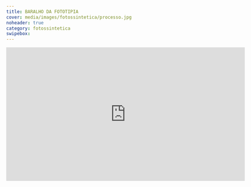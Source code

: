 ```yaml
---
title: BARALHO DA FOTOTIPIA
cover: media/images/fotossintetica/processo.jpg
noheader: true
category: fotossintetica
swipebox: 
---
```


<div class="video-wrapper video-wrapper-16x9">
<iframe src="https://player.vimeo.com/video/363707858?title=0&byline=0&portrait=0" width="640" height="360" frameborder="0" allow="autoplay; fullscreen" allowfullscreen></iframe>
</div>




